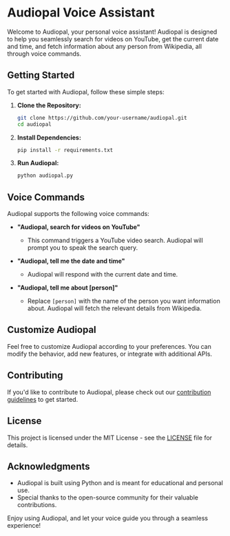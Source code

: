 # Audiopal Voice Assistant

Welcome to Audiopal, your personal voice assistant! Audiopal is designed to help you seamlessly search for videos on YouTube, get the current date and time, and fetch information about any person from Wikipedia, all through voice commands.

## Getting Started

To get started with Audiopal, follow these simple steps:

1. **Clone the Repository:**
   ```bash
   git clone https://github.com/your-username/audiopal.git
   cd audiopal
   ```

2. **Install Dependencies:**
   ```bash
   pip install -r requirements.txt
   ```

3. **Run Audiopal:**
   ```bash
   python audiopal.py
   ```

## Voice Commands

Audiopal supports the following voice commands:

- **"Audiopal, search for videos on YouTube"**
  - This command triggers a YouTube video search. Audiopal will prompt you to speak the search query.

- **"Audiopal, tell me the date and time"**
  - Audiopal will respond with the current date and time.

- **"Audiopal, tell me about [person]"**
  - Replace `[person]` with the name of the person you want information about. Audiopal will fetch the relevant details from Wikipedia.

## Customize Audiopal

Feel free to customize Audiopal according to your preferences. You can modify the behavior, add new features, or integrate with additional APIs.

## Contributing

If you'd like to contribute to Audiopal, please check out our [contribution guidelines](CONTRIBUTING.md) to get started.

## License

This project is licensed under the MIT License - see the [LICENSE](LICENSE) file for details.

## Acknowledgments

- Audiopal is built using Python and is meant for educational and personal use.
- Special thanks to the open-source community for their valuable contributions.

Enjoy using Audiopal, and let your voice guide you through a seamless experience!
